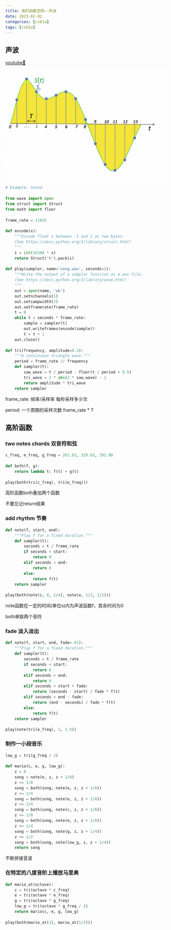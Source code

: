 ```yaml
---
title: 高阶函数范例—-声波
date: 2023-02-02 
categories: [cs61a]
tags: [cs61a]
---
```

## 声波
[youtube🔗](https://www.youtube.com/watch?v=TC_JcE42R2s&list=PL6BsET-8jgYUC2Gl9J9Jo_JNLXWl7RcSs&index=4)

![wave](https://github.com/shin0314/shin0314.github.io/raw/main/_images/sound%20wave.png)

```python
# Example: Sound

from wave import open
from struct import Struct
from math import floor

frame_rate = 11025

def encode(x):
    """Encode float x between -1 and 1 as two bytes.
    (See https://docs.python.org/3/library/struct.html)
    """
    i = int(16384 * x)
    return Struct('h').pack(i)

def play(sampler, name='song.wav', seconds=2):
    """Write the output of a sampler function as a wav file.
    (See https://docs.python.org/3/library/wave.html)
    """
    out = open(name, 'wb')
    out.setnchannels(1)
    out.setsampwidth(2)
    out.setframerate(frame_rate)
    t = 0
    while t < seconds * frame_rate:
        sample = sampler(t)
        out.writeframes(encode(sample))
        t = t + 1
    out.close()

def tri(frequency, amplitude=0.3):
    """A continuous triangle wave."""
    period = frame_rate // frequency
    def sampler(t):
        saw_wave = t / period - floor(t / period + 0.5)
        tri_wave = 2 * abs(2 * saw_wave) - 1
        return amplitude * tri_wave
    return sampler
```
frame_rate: 帧率/采样率 每秒采样多少次

period: 一个周期的采样次数 frame_rate * T

## 高阶函数

### two notes chords 双音符和弦

```python
c_freq, e_freq, g_freq = 261.63, 329.63, 392.00

def both(f, g):
    return lambda t: f(t) + g(t)

play(both(tri(c_freq), tri(e_freq)))
```
高阶函数both叠加两个函数

不要忘记return结果 

### add rhythm 节奏

```python 
def note(f, start, end):
    """Play f for a fixed duration."""
    def sampler(t):
        seconds = t / frame_rate
        if seconds < start:
            return 0
        elif seconds > end:
            return 0
        else:
            return f(t)
    return sampler

play(both(note(c, 0, 1/4), note(e, 1/2, 1/2)))
```
note函数在一定的时间(单位s)内为声波函数f，其余时间为0

both串联两个音符

### fade 淡入淡出

```python
def note(f, start, end, fade=.01):
    """Play f for a fixed duration."""
    def sampler(t):
        seconds = t / frame_rate
        if seconds < start:
            return 0
        elif seconds > end:
            return 0
        elif seconds < start + fade:
            return (seconds - start) / fade * f(t)
        elif seconds > end - fade:
            return (end - seconds) / fade * f(t)
        else:
            return f(t)
    return sampler

play(note(tri(e_freq), 1, 1.5))
```

### 制作一小段音乐

```python
low_g = tri(g_freq / 2)

def mario(c, e, g, low_g):
    z = 0
    song = note(e, z, z + 1/8)
    z += 1/8
    song = both(song, note(e, z, z + 1/8))
    z += 1/4
    song = both(song, note(e, z, z + 1/8))
    z += 1/4
    song = both(song, note(c, z, z + 1/8))
    z += 1/8
    song = both(song, note(e, z, z + 1/8))
    z += 1/4
    song = both(song, note(g, z, z + 1/4))
    z += 1/2
    song = both(song, note(low_g, z, z + 1/4))
    return song
```
不断拼接音波

### 在特定的八度音阶上播放马里奥
```python
def mario_at(octave):
    c = tri(octave * c_freq)
    e = tri(octave * e_freq)
    g = tri(octave * g_freq)
    low_g = tri(octave * g_freq / 2)
    return mario(c, e, g, low_g)

play(both(mario_at(1), mario_at(1/2)))
```



